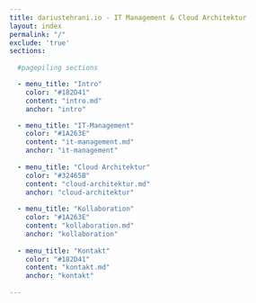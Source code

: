 ```yaml
---
title: dariustehrani.io - IT Management & Cloud Architektur
layout: index
permalink: "/"
exclude: 'true'
sections:
  
  #pagepiling sections

  - menu_title: "Intro"
    color: "#182D41"
    content: "intro.md"
    anchor: "intro"

  - menu_title: "IT-Management"
    color: "#1A263E"
    content: "it-management.md"
    anchor: "it-management"
    
  - menu_title: "Cloud Architektur"
    color: "#32465B"
    content: "cloud-architektur.md"
    anchor: "cloud-architektur"
  
  - menu_title: "Kollaboration"
    color: "#1A263E"
    content: "kollaboration.md"
    anchor: "kollaboration"
  
  - menu_title: "Kontakt"
    color: "#182D41"
    content: "kontakt.md"
    anchor: "kontakt"
  
---
```

